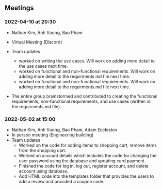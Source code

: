  ## Meetings

### 2022-04-10 at 20:30
- Nathan Kim, Anh Vuong, Bao Pham
- Virtual Meeting (Discord)
- Team updates
  - <Nathan Kim> worked on writing the use cases. Will work on adding more detail to the use cases next time.
  - <Anh Vuong> worked on functional and non-functional requirements. Will work on adding more detail to the requirments.md file next time.
  - <Bao Pham> worked on functional and non-functional requirements. Will work on adding more detail to the requirments.md file next time.

- The entire group brainstormed and contributed to creating the functional requirements, non-functional requirements, and use cases (written in the requirments.md file).

 ### 2022-05-02 at 15:00
- Nathan Kim, Anh Vuong, Bao Pham, Adam Eccleston
- In person meeting (Engineering building)
- Team updates 
  - <Nathan Kim> Worked on the code for adding items to       shopping cart, remove items from the shopping cart.
  - <Anh Vuong> Worked on account details which includes the code for changing the user password using the database and updating card payment. 
  - <Bao Pham> Finished the code for log in, log out, register account, and delete account using database.
  - <Adam Eccleston> Add HTML code into the templates folder that provides the users to add a review and provided a coupon code.
